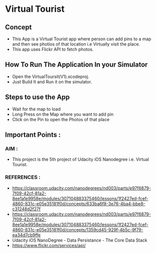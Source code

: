 # Virtual Tourist

## Concept
- This App is a Virtual Tourist app where person can add pins to a map and then see photios of that location i.e Virtually visit the place.
- This app uses Flickr API to fetch photos.

## How To Run The Application In your Simulator
- Open the VirtualToursit(V1).xcodeproj.
- Just Build It and Run it on the simulator.

## Steps to use the App
- Wait for the map to load
- Long Press on the Map where you want to add pin
- Click on the Pin to open the Photos of that place

## Important Points :
### AIM :
- This project is the 5th project of Udacity iOS Nanodegree i.e. Virtual Tourist.
### REFERENCES :
- https://classroom.udacity.com/nanodegrees/nd003/parts/e97f6879-7f09-42cf-81a2-8ee1a1e9958e/modules/307104883375460/lessons/1f2427ed-fcef-4860-831c-e05e35181f0d/concepts/633ba6f8-3e76-4ba4-bbe8-c31248d2f27f
- https://classroom.udacity.com/nanodegrees/nd003/parts/e97f6879-7f09-42cf-81a2-8ee1a1e9958e/modules/307104883375460/lessons/1f2427ed-fcef-4860-831c-e05e35181f0d/concepts/1359cd45-929f-4b5c-9f79-ea34d7cb9ffe
- Udacity iOS NanoDegree - Data Persistance - The Core Data Stack
- https://www.flickr.com/services/api/

